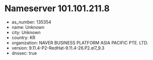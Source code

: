 # Nameserver 101.101.211.8

* as_number: 135354
* name: Unknown
* city: Unknown
* country: KR
* organization: NAVER BUSINESS PLATFORM ASIA PACIFIC PTE. LTD.
* version: 9.11.4-P2-RedHat-9.11.4-26.P2.el7_9.3
* dnssec: true

